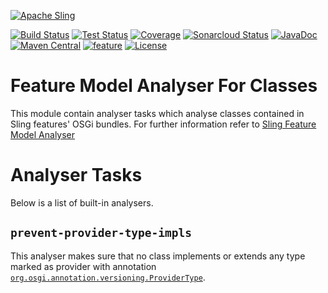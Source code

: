 [![Apache Sling](https://sling.apache.org/res/logos/sling.png)](https://sling.apache.org)

&#32;[![Build Status](https://ci-builds.apache.org/job/Sling/job/modules/job/sling-org-apache-sling-feature-analyser-classes/job/master/badge/icon)](https://ci-builds.apache.org/job/Sling/job/modules/job/sling-org-apache-sling-feature-analyser-classes/job/master/)&#32;[![Test Status](https://img.shields.io/jenkins/tests.svg?jobUrl=https://ci-builds.apache.org/job/Sling/job/modules/job/sling-org-apache-sling-feature-analyser-classes/job/master/)](https://ci-builds.apache.org/job/Sling/job/modules/job/sling-org-apache-sling-feature-analyser-classes/job/master/test/?width=800&height=600)&#32;[![Coverage](https://sonarcloud.io/api/project_badges/measure?project=apache_sling-org-apache-sling-feature-analyser-classes&metric=coverage)](https://sonarcloud.io/dashboard?id=apache_sling-org-apache-sling-feature-analyser-classes)&#32;[![Sonarcloud Status](https://sonarcloud.io/api/project_badges/measure?project=apache_sling-org-apache-sling-feature-analyser-classes&metric=alert_status)](https://sonarcloud.io/dashboard?id=apache_sling-org-apache-sling-feature-analyser-classes)&#32;[![JavaDoc](https://www.javadoc.io/badge/org.apache.sling/org.apache.sling.feature.analyser.classes.svg)](https://www.javadoc.io/doc/org.apache.sling/org-apache-sling-feature-analyser-classes)&#32;[![Maven Central](https://maven-badges.herokuapp.com/maven-central/org.apache.sling/org.apache.sling.feature.analyser.classes/badge.svg)](https://search.maven.org/#search%7Cga%7C1%7Cg%3A%22org.apache.sling%22%20a%3A%22org.apache.sling.feature.analyser.classes%22)&#32;[![feature](https://sling.apache.org/badges/group-feature.svg)](https://github.com/apache/sling-aggregator/blob/master/docs/group/feature.md) [![License](https://img.shields.io/badge/License-Apache%202.0-blue.svg)](https://www.apache.org/licenses/LICENSE-2.0)

# Feature Model Analyser For Classes

This module contain analyser tasks which analyse classes contained in Sling features' OSGi bundles.
For further information refer to [Sling Feature Model Analyser](https://github.com/apache/sling-org-apache-sling-feature-analyser)


# Analyser Tasks

Below is a list of built-in analysers.

## `prevent-provider-type-impls`

This analyser makes sure that no class implements or extends any type marked as provider with annotation [`org.osgi.annotation.versioning.ProviderType`](https://docs.osgi.org/javadoc/osgi.annotation/8.0.0/org/osgi/annotation/versioning/ProviderType.html).


